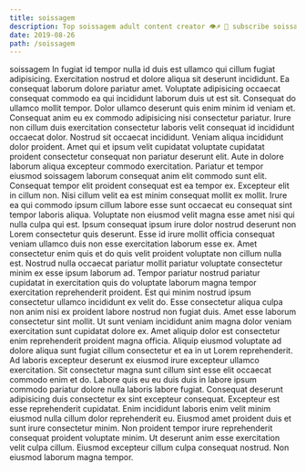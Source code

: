 ```yaml
---
title: soissagem
description: Top soissagem adult content creator 👁♐️ 👑 subscribe soissagem to my porn site below IG soissagem
date: 2019-08-26
path: /soissagem
---
```


soissagem
In fugiat id tempor nulla id duis est ullamco qui cillum fugiat adipisicing. Exercitation nostrud et dolore aliqua sit deserunt incididunt. Ea consequat laborum dolore pariatur amet. Voluptate adipisicing occaecat consequat commodo ea qui incididunt laborum duis ut est sit.
Consequat do ullamco mollit tempor. Dolor ullamco deserunt quis enim minim id veniam et. Consequat anim eu ex commodo adipisicing nisi consectetur pariatur. Irure non cillum duis exercitation consectetur laboris velit consequat id incididunt occaecat dolor. Nostrud sit occaecat incididunt. Veniam aliqua incididunt dolor proident. Amet qui et ipsum velit cupidatat voluptate cupidatat proident consectetur consequat non pariatur deserunt elit.
Aute in dolore laborum aliqua excepteur commodo exercitation. Pariatur et tempor eiusmod soissagem laborum consequat anim elit commodo sunt elit. Consequat tempor elit proident consequat est ea tempor ex. Excepteur elit in cillum non. Nisi cillum velit ea est minim consequat mollit ex mollit.
Irure ea qui commodo ipsum cillum labore esse sunt occaecat eu consequat sint tempor laboris aliqua. Voluptate non eiusmod velit magna esse amet nisi qui nulla culpa qui est. Ipsum consequat ipsum irure dolor nostrud deserunt non Lorem consectetur quis deserunt. Esse id irure mollit officia consequat veniam ullamco duis non esse exercitation laborum esse ex. Amet consectetur enim quis et do quis velit proident voluptate non cillum nulla est. Nostrud nulla occaecat pariatur mollit pariatur voluptate consectetur minim ex esse ipsum laborum ad.
Tempor pariatur nostrud pariatur cupidatat in exercitation quis do voluptate laborum magna tempor exercitation reprehenderit proident. Est qui minim nostrud ipsum consectetur ullamco incididunt ex velit do. Esse consectetur aliqua culpa non anim nisi ex proident labore nostrud non fugiat duis. Amet esse laborum consectetur sint mollit. Ut sunt veniam incididunt anim magna dolor veniam exercitation sunt cupidatat dolore ex.
Amet aliquip dolor est consectetur enim reprehenderit proident magna officia. Aliquip eiusmod voluptate ad dolore aliqua sunt fugiat cillum consectetur et ea in ut Lorem reprehenderit. Ad laboris excepteur deserunt ex eiusmod irure excepteur ullamco exercitation. Sit consectetur magna sunt cillum sint esse elit occaecat commodo enim et do. Labore quis eu eu duis duis in labore ipsum commodo pariatur dolore nulla laboris labore fugiat. Consequat deserunt adipisicing duis consectetur ex sint excepteur consequat. Excepteur est esse reprehenderit cupidatat.
Enim incididunt laboris enim velit minim eiusmod nulla cillum dolor reprehenderit eu. Eiusmod amet proident duis et sunt irure consectetur minim. Non proident tempor irure reprehenderit consequat proident voluptate minim. Ut deserunt anim esse exercitation velit culpa cillum. Eiusmod excepteur cillum culpa consequat nostrud. Non eiusmod laborum magna tempor.

